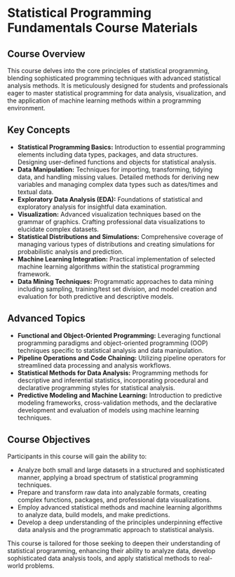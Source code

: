 # Statistical Programming Fundamentals Course Materials

## Course Overview

This course delves into the core principles of statistical programming, blending sophisticated programming techniques with advanced statistical analysis methods. It is meticulously designed for students and professionals eager to master statistical programming for data analysis, visualization, and the application of machine learning methods within a programming environment.

## Key Concepts

- **Statistical Programming Basics:** Introduction to essential programming elements including data types, packages, and data structures. Designing user-defined functions and objects for statistical analysis.
- **Data Manipulation:** Techniques for importing, transforming, tidying data, and handling missing values. Detailed methods for deriving new variables and managing complex data types such as dates/times and textual data.
- **Exploratory Data Analysis (EDA):** Foundations of statistical and exploratory analysis for insightful data examination.
- **Visualization:** Advanced visualization techniques based on the grammar of graphics. Crafting professional data visualizations to elucidate complex datasets.
- **Statistical Distributions and Simulations:** Comprehensive coverage of managing various types of distributions and creating simulations for probabilistic analysis and prediction.
- **Machine Learning Integration:** Practical implementation of selected machine learning algorithms within the statistical programming framework.
- **Data Mining Techniques:** Programmatic approaches to data mining including sampling, training/test set division, and model creation and evaluation for both predictive and descriptive models.

## Advanced Topics

- **Functional and Object-Oriented Programming:** Leveraging functional programming paradigms and object-oriented programming (OOP) techniques specific to statistical analysis and data manipulation.
- **Pipeline Operations and Code Chaining:** Utilizing pipeline operators for streamlined data processing and analysis workflows.
- **Statistical Methods for Data Analysis:** Programming methods for descriptive and inferential statistics, incorporating procedural and declarative programming styles for statistical analysis.
- **Predictive Modeling and Machine Learning:** Introduction to predictive modeling frameworks, cross-validation methods, and the declarative development and evaluation of models using machine learning techniques.

## Course Objectives

Participants in this course will gain the ability to:
- Analyze both small and large datasets in a structured and sophisticated manner, applying a broad spectrum of statistical programming techniques.
- Prepare and transform raw data into analyzable formats, creating complex functions, packages, and professional data visualizations.
- Employ advanced statistical methods and machine learning algorithms to analyze data, build models, and make predictions.
- Develop a deep understanding of the principles underpinning effective data analysis and the programmatic approach to statistical analysis.

This course is tailored for those seeking to deepen their understanding of statistical programming, enhancing their ability to analyze data, develop sophisticated data analysis tools, and apply statistical methods to real-world problems.
